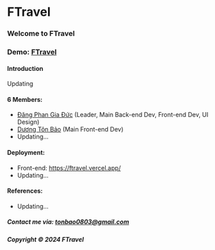 # FTravel

### Welcome to FTravel

### Demo: [FTravel](https://ftravel.vercel.app)

#### Introduction

Updating

#### 6 Members:

- [Đăng Phan Gia Đức](https://github.com/giaducdang03) (Leader, Main Back-end Dev, Front-end Dev, UI Design)
- [Dương Tôn Bảo](https://github.com/duongbao0803) (Main Front-end Dev)
- Updating...

#### Deployment:

- Front-end: https://ftravel.vercel.app/
- Updating...

#### References:

- Updating...

##### Contact me via: tonbao0803@gmail.com

##### Copyright &#169; 2024 FTravel
